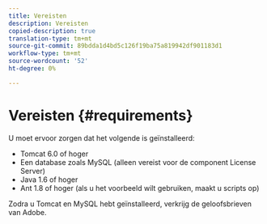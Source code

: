 ```yaml
---
title: Vereisten
description: Vereisten
copied-description: true
translation-type: tm+mt
source-git-commit: 89bdda1d4bd5c126f19ba75a819942df901183d1
workflow-type: tm+mt
source-wordcount: '52'
ht-degree: 0%

---
```



# Vereisten {#requirements}

U moet ervoor zorgen dat het volgende is geïnstalleerd:

* Tomcat 6.0 of hoger
* Een database zoals MySQL (alleen vereist voor de component License Server)
* Java 1.6 of hoger
* Ant 1.8 of hoger (als u het voorbeeld wilt gebruiken, maakt u scripts op)

Zodra u Tomcat en MySQL hebt geïnstalleerd, verkrijg de geloofsbrieven van Adobe.
